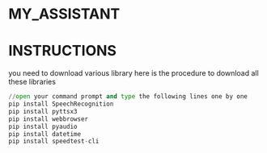 # MY_ASSISTANT

# INSTRUCTIONS
you need to download various library
here is the procedure to download all these libraries
```python
//open your command prompt and type the following lines one by one
pip install SpeechRecognition
pip install pyttsx3
pip install webbrowser
pip install pyaudio
pip install datetime
pip install speedtest-cli
```
